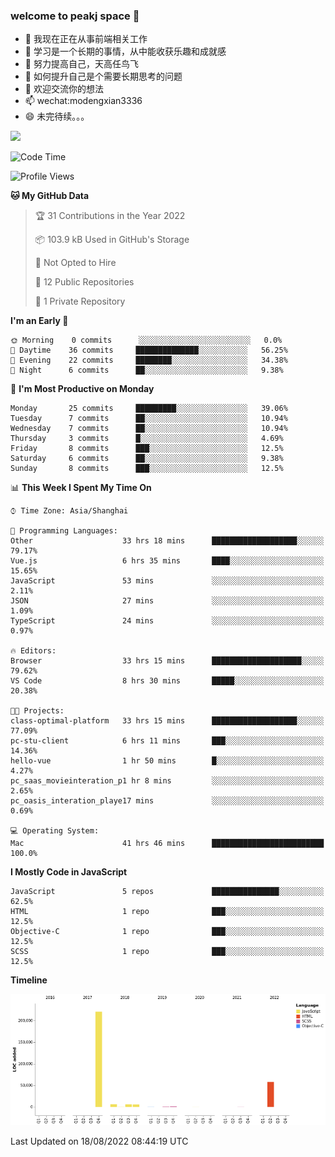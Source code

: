 ### welcome to peakj space 👋



- 🔭 我现在正在从事前端相关工作
- 🌱 学习是一个长期的事情，从中能收获乐趣和成就感
- 👯 努力提高自己，天高任鸟飞
- 🤔 如何提升自己是个需要长期思考的问题
- 💬 欢迎交流你的想法
- 📫 wechat:modengxian3336
- 😄 未完待续。。。

![](https://s2.ax1x.com/2019/06/28/ZKxc4J.jpg)

<!--START_SECTION:waka-->
![Code Time](http://img.shields.io/badge/Code%20Time-671%20hrs%2058%20mins-blue)

![Profile Views](http://img.shields.io/badge/Profile%20Views-0-blue)

**🐱 My GitHub Data** 

> 🏆 31 Contributions in the Year 2022
 > 
> 📦 103.9 kB Used in GitHub's Storage 
 > 
> 🚫 Not Opted to Hire
 > 
> 📜 12 Public Repositories 
 > 
> 🔑 1 Private Repository 
 > 
**I'm an Early 🐤** 

```text
🌞 Morning    0 commits      ░░░░░░░░░░░░░░░░░░░░░░░░░   0.0% 
🌆 Daytime    36 commits     ██████████████░░░░░░░░░░░   56.25% 
🌃 Evening    22 commits     ████████░░░░░░░░░░░░░░░░░   34.38% 
🌙 Night      6 commits      ██░░░░░░░░░░░░░░░░░░░░░░░   9.38%

```
📅 **I'm Most Productive on Monday** 

```text
Monday       25 commits     █████████░░░░░░░░░░░░░░░░   39.06% 
Tuesday      7 commits      ██░░░░░░░░░░░░░░░░░░░░░░░   10.94% 
Wednesday    7 commits      ██░░░░░░░░░░░░░░░░░░░░░░░   10.94% 
Thursday     3 commits      █░░░░░░░░░░░░░░░░░░░░░░░░   4.69% 
Friday       8 commits      ███░░░░░░░░░░░░░░░░░░░░░░   12.5% 
Saturday     6 commits      ██░░░░░░░░░░░░░░░░░░░░░░░   9.38% 
Sunday       8 commits      ███░░░░░░░░░░░░░░░░░░░░░░   12.5%

```


📊 **This Week I Spent My Time On** 

```text
⌚︎ Time Zone: Asia/Shanghai

💬 Programming Languages: 
Other                    33 hrs 18 mins      ███████████████████░░░░░░   79.17% 
Vue.js                   6 hrs 35 mins       ████░░░░░░░░░░░░░░░░░░░░░   15.65% 
JavaScript               53 mins             ░░░░░░░░░░░░░░░░░░░░░░░░░   2.11% 
JSON                     27 mins             ░░░░░░░░░░░░░░░░░░░░░░░░░   1.09% 
TypeScript               24 mins             ░░░░░░░░░░░░░░░░░░░░░░░░░   0.97%

🔥 Editors: 
Browser                  33 hrs 15 mins      ████████████████████░░░░░   79.62% 
VS Code                  8 hrs 30 mins       █████░░░░░░░░░░░░░░░░░░░░   20.38%

🐱‍💻 Projects: 
class-optimal-platform   33 hrs 15 mins      ███████████████████░░░░░░   77.09% 
pc-stu-client            6 hrs 11 mins       ███░░░░░░░░░░░░░░░░░░░░░░   14.36% 
hello-vue                1 hr 50 mins        █░░░░░░░░░░░░░░░░░░░░░░░░   4.27% 
pc_saas_movieinteration_p1 hr 8 mins         ░░░░░░░░░░░░░░░░░░░░░░░░░   2.65% 
pc_oasis_interation_playe17 mins             ░░░░░░░░░░░░░░░░░░░░░░░░░   0.69%

💻 Operating System: 
Mac                      41 hrs 46 mins      █████████████████████████   100.0%

```

**I Mostly Code in JavaScript** 

```text
JavaScript               5 repos             ███████████████░░░░░░░░░░   62.5% 
HTML                     1 repo              ███░░░░░░░░░░░░░░░░░░░░░░   12.5% 
Objective-C              1 repo              ███░░░░░░░░░░░░░░░░░░░░░░   12.5% 
SCSS                     1 repo              ███░░░░░░░░░░░░░░░░░░░░░░   12.5%

```


**Timeline**

![Chart not found](https://raw.githubusercontent.com/PeakJ/PeakJ/master/charts/bar_graph.png) 


 Last Updated on 18/08/2022 08:44:19 UTC
<!--END_SECTION:waka-->
